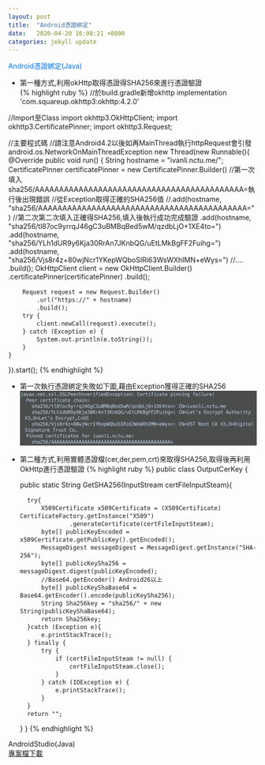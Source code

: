 ```yaml
---
layout: post
title:  "Android憑證綁定"
date:   2020-04-20 16:08:21 +0800
categories: jekyll update
---
```

<font color="#0473E2" id='1'>Android憑證綁定(Java)</font>  
- 第一種方式,利用okHttp取得憑證得SHA256來進行憑證驗證   
{% highlight ruby %}
//於build.gradle新增okhttp
implementation 'com.squareup.okhttp3:okhttp:4.2.0'

//Import至Class
import okhttp3.OkHttpClient;
import okhttp3.CertificatePinner;
import okhttp3.Request;

//主要程式碼
//請注意Android4.2以後如再MainThread執行httpRequest會引發android.os.NetworkOnMainThreadException
new Thread(new Runnable(){
    @Override
    public void run() {
        String hostname = "ivanli.nctu.me/";
        CertificatePinner certificatePinner = new CertificatePinner.Builder()
            //第一次填入sha256/AAAAAAAAAAAAAAAAAAAAAAAAAAAAAAAAAAAAAAAAAAA=執行後出現錯誤
            //從Exception取得正確的SHA256值
            //.add(hostname, "sha256/AAAAAAAAAAAAAAAAAAAAAAAAAAAAAAAAAAAAAAAAAAA=")
            //第二次第二次填入正確得SHA256,填入後執行成功完成驗證
            .add(hostname, "sha256/tl87oc9yrrqJ46gC3uBMBqBed5wM/qzdbLjO+1XE4to=")
            .add(hostname, "sha256/YLh1dUR9y6Kja30RrAn7JKnbQG/uEtLMkBgFF2Fuihg=")
            .add(hostname, "sha256/Vjs8r4z+80wjNcr1YKepWQboSIRi63WsWXhIMN+eWys=")
            //....
            .build();
        OkHttpClient client = new OkHttpClient.Builder()
            .certificatePinner(certificatePinner)
            .build();

        Request request = new Request.Builder()
            .url("https://" + hostname)
            .build();
        try {
            client.newCall(request).execute();
        } catch (Exception e) {
            System.out.println(e.toString());
        }
    }
}).start();
{% endhighlight %}   
- 第一次執行憑證綁定失敗如下圖,藉由Exception獲得正確的SHA256
![圖片1](https://github.com/Li-Chao-Chang/Blog/raw/master/_posts/images/20200420/androidCerPic.jpg)  

- 第二種方式,利用實體憑證檔(cer,der,pem,crt)來取得SHA256,取得後再利用OkHttp進行憑證驗證
{% highlight ruby %}
public class OutputCerKey {

    public static String GetSHA256(InputStream certFileInputSteam){

        try{
            X509Certificate x509Certificate = (X509Certificate) CertificateFactory.getInstance("X509")
                    .generateCertificate(certFileInputSteam);
            byte[] publicKeyEncoded = x509Certificate.getPublicKey().getEncoded();
            MessageDigest messageDigest = MessageDigest.getInstance("SHA-256");
            byte[] publicKeySha256 = messageDigest.digest(publicKeyEncoded);
            //Base64.getEncoder() Android26以上
            byte[] publicKeyShaBase64 = Base64.getEncoder().encode(publicKeySha256);
            String Sha256key = "sha256/" + new String(publicKeyShaBase64);
            return Sha256key;
        }catch (Exception e){
            e.printStackTrace();
        } finally {
            try {
                if (certFileInputSteam != null) {
                    certFileInputSteam.close();
                }
            } catch (IOException e) {
                e.printStackTrace();
            }
        }
        return "";
    }
}
{% endhighlight %} 

AndroidStudio(Java)  
[專案檔下載](https://github.com/Li-Chao-Chang/AndroidCertificatePinner)

[jekyll-docs]: https://jekyllrb.com/docs/home
[jekyll-gh]:   https://github.com/jekyll/jekyll
[jekyll-talk]: https://talk.jekyllrb.com/
